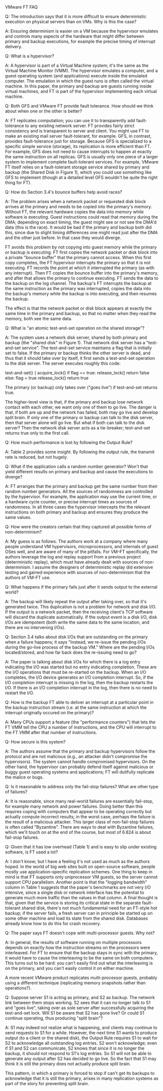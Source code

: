 VMware FT FAQ

Q: The introduction says that it is more difficult to ensure
deterministic execution on physical servers than on VMs. Why is this
the case?

A: Ensuring determinism is easier on a VM because the hypervisor
emulates and controls many aspects of the hardware that might differ
between primary and backup executions, for example the precise timing
of interrupt delivery.

Q: What is a hypervisor?

A: A hypervisor is part of a Virtual Machine system; it's the same as
the Virtual Machine Monitor (VMM). The hypervisor emulates a computer,
and a guest operating system (and applications) execute inside the
emulated computer. The emulation in which the guest runs is often
called the virtual machine. In this paper, the primary and backup are
guests running inside virtual machines, and FT is part of the
hypervisor implementing each virtual machine.

Q: Both GFS and VMware FT provide fault tolerance. How should we
think about when one or the other is better?

A: FT replicates computation; you can use it to transparently add
fault-tolerance to any existing network server. FT provides fairly
strict consistency and is transparent to server and client. You might
use FT to make an existing mail server fault-tolerant, for example.
GFS, in contrast, provides fault-tolerance just for storage. Because
GFS is specialized to a specific simple service (storage), its
replication is more efficient than FT. For example, GFS does not need
to cause interrupts to happen at exactly the same instruction on all
replicas. GFS is usually only one piece of a larger system to
implement complete fault-tolerant services. For example, VMware FT
itself relies on a fault-tolerant storage service shared by primary
and backup (the Shared Disk in Figure 1), which you could use
something like GFS to implement (though at a detailed level GFS
wouldn't be quite the right thing for FT).

Q: How do Section 3.4's bounce buffers help avoid races?

A: The problem arises when a network packet or requested disk block
arrives at the primary and needs to be copied into the primary's
memory. Without FT, the relevant hardware copies the data into memory
while software is executing. Guest instructions could read that memory
during the DMA; depending on exact timing, the guest might see or not
see the DMA'd data (this is the race). It would be bad if the primary
and backup both did this, since due to slight timing differences one
might read just after the DMA and the other just before. In that case
they would diverge.

FT avoids this problem by not copying into guest memory while the
primary or backup is executing. FT first copies the network packet or
disk block into a private "bounce buffer" that the primary cannot
access. When this first copy completes, the FT hypervisor interrupts
the primary so that it is not executing. FT records the point at which
it interrupted the primary (as with any interrupt). Then FT copies the
bounce buffer into the primary's memory, and after that allows the
primary to continue executing. FT sends the data to the backup on the
log channel. The backup's FT interrupts the backup at the same
instruction as the primary was interrupted, copies the data into the
backup's memory while the backup is into executing, and then resumes
the backup.

The effect is that the network packet or disk block appears at exactly
the same time in the primary and backup, so that no matter when they
read the memory, both see the same data.

Q: What is "an atomic test-and-set operation on the shared storage"?

A: The system uses a network disk server, shared by both primary and backup
(the "shared disk" in Figure 1). That network disk server has a
"test-and-set service". The test-and-set service maintains a flag that
is initially set to false. If the primary or backup thinks the other
server is dead, and thus that it should take over by itself, it first
sends a test-and-set operation to the disk server. The server executes
roughly this code:

  test-and-set() {
    acquire_lock()
    if flag == true:
      release_lock()
      return false
    else:
      flag = true
      release_lock()
      return true

The primary (or backup) only takes over ("goes live") if test-and-set
returns true.

The higher-level view is that, if the primary and backup lose network
contact with each other, we want only one of them to go live. The danger
is that, if both are up and the network has failed, both may go live and
develop split brain. If only one of the primary or backup can talk to
the disk server, then that server alone will go live. But what if both
can talk to the disk server? Then the network disk server acts as a
tie-breaker; test-and-set returns true only to the first call.

Q: How much performance is lost by following the Output Rule?

A: Table 2 provides some insight. By following the output rule, the
transmit rate is reduced, but not hugely.

Q: What if the application calls a random number generator? Won't that
yield different results on primary and backup and cause the executions
to diverge?

A: FT arranges that the primary and backup get the same number from
their random number generators. All the sources of randomness are
controlled by the hypervisor. For example, the application may use the
current time, or a hardware cycle counter, or precise interrupt times
as sources of randomness. In all three cases the hypervisor intercepts
the the relevant instructions on both primary and backup and ensures
they produce the same values.

Q: How were the creators certain that they captured all possible forms
of non-determinism?

A: My guess is as follows. The authors work at a company where many
people understand VM hypervisors, microprocessors, and internals of
guest OSes well, and are aware of many of the pitfalls. For VM-FT
specifically, the authors leverage the log and replay support from a
previous project (deterministic replay), which must have already dealt
with sources of non-determinism. I assume the designers of
deterministic replay did extensive testing and gained experience with
sources of non-determinism that the authors of VM-FT use.

Q: What happens if the primary fails just after it sends output to the
external world?

A: The backup will likely repeat the output after taking over, so that
it's generated twice. This duplication is not a problem for network
and disk I/O. If the output is a network packet, then the receiving
client's TCP software will discard the duplicate automatically. If the
output event is a disk I/O, disk I/Os are idempotent (both write the
same data to the same location, and there are no intervening I/Os).

Q: Section 3.4 talks about disk I/Os that are outstanding on the
primary when a failure happens; it says "Instead, we re-issue the
pending I/Os during the go-live process of the backup VM." Where are
the pending I/Os located/stored, and how far back does the re-issuing
need to go?

A: The paper is talking about disk I/Os for which there is a log entry
indicating the I/O was started but no entry indicating completion.
These are the I/O operations that must be re-started on the backup.
When an I/O completes, the I/O device generates an I/O completion
interrupt. So, if the I/O completion interrupt is missing in the log,
then the backup restarts the I/O. If there is an I/O completion
interrupt in the log, then there is no need to restart the I/O.

Q: How is the backup FT able to deliver an interrupt at a particular
point in the backup instruction stream (i.e. at the same instruction
at which the interrupt originally occured on the primary)?

A: Many CPUs support a feature (the "performance counters") that
lets the FT VMM tell the CPU a number of instructions, and the CPU
will interrupt to the FT VMM after that number of instructions.

Q: How secure is this system?

A: The authors assume that the primary and backup hypervisors follow
the protocol and are not malicious (e.g., an attacker didn't
compromise the hypervisors). The system cannot handle compromised
hypervisors. On the other hand, the hypervisor can probably defend
itself against malicious or buggy guest operating systems and
applications; FT will dutifully replicate the malice or bugs.

Q: Is it reasonable to address only the fail-stop failures? What are
other type of failures?

A: It is reasonable, since many real-world failures are essentially
fail-stop, for example many network and power failures. Doing better
than this requires coping with computers that appear to be operating
correctly but actually compute incorrect results; in the worst case,
perhaps the failure is the result of a malicious attacker. This larger
class of non-fail-stop failures is often called "Byzantine". There are
ways to deal with Byzantine failures, which we'll touch on at the end
of the course, but most of 6.824 is about fail-stop failures.

Q: Given that it has low overhead (Table 1) and is easy to slip under
existing software, is FT used a lot?

A: I don't know; but I have a feeling it's not used as much as the
authors hoped. In the world of big web sites built on open-source
software, people mostly use application-specific replication schemes.
One thing to keep in mind is that FT supports only uniprocessor VM
guests, so the server cannot support CPU parallelism. Another point is
that the "logging bandwidth" column in Table 1 suggests that the
paper's benchmarks are not very I/O intensive, since a single disk or
network interface has the potential to generate much more traffic than
the values in that column. A final thought is that, given that the
service is storing its critical state in the separate fault-tolerant
shared disk, there's not much fundamental need for an FT-style hot
backup; if the server fails, a fresh server can in principle be
started up on some other machine and load its state from the shared
disk. Databases already know how to do this for crash recovery.

Q: The paper says FT doesn't cope with multi-processor guests. Why not?

A: In general, the results of software running on multiple processors
depends on exactly how the instruction streams on the processors were
interleaved. For FT to ensure that the backup stays in sync with the
primary, it would have to cause the interleaving to be the same on
both computers. This turns out to be hard: you can't easily find out
what the interleaving is on the primary, and you can't easily control
it on either machine.

A more recent VMware product replicates multi-processor guests,
probably using a different technique (replicating memory snapshots
rather than operations?).

Q: Suppose server S1 is acting as primary, and S2 as backup. The
network link between them stops working. S2 sees that it can no longer
talk to S1 and "goes live", taking over as sole server after
successfully acquiring the test-and-set lock. Will S1 be aware that S2
has gone live? Or could S1 continue operating, thus producing "split
brain"?

A: S1 may indeed not realize what is happening, and clients may
continue to send requests to S1 for a while. However, the next time S1
wants to produce output (to a client or the shared disk), the Output
Rule requires S1 to wait for S2 to acknowledge all outstanding log
entries. S2 won't acknowledge; even if S1 and S2 can communicate, S2
knows that since it is no longer the backup, it should not respond to
S1's log entries. So S1 will not be able to generate any output after
S2 has decided to go live. So the fact that S1 may think it is still
the primary does not actually produce split brain.

This pattern, in which a primary is forced to stop if can't get its
backups to acknowledge that it is still the primary, arises in many
replication systems as part of the story for preventing split brain.
